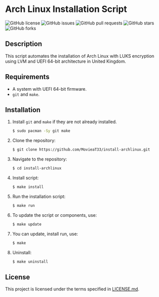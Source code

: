 # Arch Linux Installation Script

![GitHub license](https://img.shields.io/github/license/MovieaT33/install-archlinux)
![GitHub issues](https://img.shields.io/github/issues/MovieaT33/install-archlinux)
![GitHub pull requests](https://img.shields.io/github/issues-pr/MovieaT33/install-archlinux)
![GitHub stars](https://img.shields.io/github/stars/MovieaT33/install-archlinux)
![GitHub forks](https://img.shields.io/github/forks/MovieaT33/install-archlinux)

## Description

This script automates the installation of Arch Linux with LUKS encryption using LVM and UEFI 64-bit architecture in United Kingdom.

## Requirements

- A system with UEFI 64-bit firmware.
- `git` and `make`.

## Installation

1. Install `git` and `make` if they are not already installed.

    ```bash
    $ sudo pacman -Sy git make
    ```

2. Clone the repository:

    ```bash
    $ git clone https://github.com/MovieaT33/install-archlinux.git
    ```

3. Navigate to the repository:

    ```bash
    $ cd install-archlinux
    ```

4. Install script:

    ```bash
    $ make install
    ```

5. Run the installation script:

    ```bash
    $ make run
    ```

6. To update the script or components, use:

    ```bash
    $ make update
    ```

7. You can update, install run, use:

    ```bash
    $ make
    ```

7. Uninstall:

    ```bash
    $ make uninstall
    ```

## License

This project is licensed under the terms specified in [LICENSE.md](LICENSE.md).
